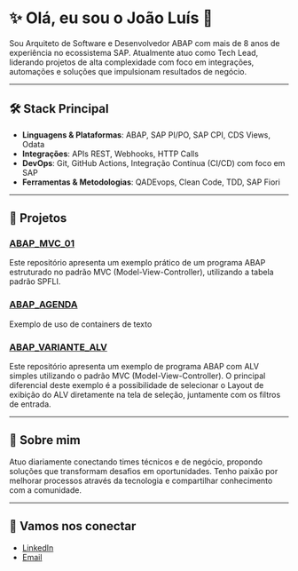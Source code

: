 # ✨ Olá, eu sou o João Luís 👋

Sou Arquiteto de Software e Desenvolvedor ABAP com mais de 8 anos de experiência no ecossistema SAP. Atualmente atuo como Tech Lead, liderando projetos de alta complexidade com foco em integrações, automações e soluções que impulsionam resultados de negócio.

---

## 🛠️ Stack Principal

- **Linguagens & Plataformas**: ABAP, SAP PI/PO, SAP CPI, CDS Views, Odata
- **Integrações**: APIs REST, Webhooks, HTTP Calls
- **DevOps**: Git, GitHub Actions, Integração Contínua (CI/CD) com foco em SAP
- **Ferramentas & Metodologias**: QADEvops, Clean Code, TDD, SAP Fiori

---
## 📅 Projetos

### [ABAP_MVC_01](https://github.com/joaoluismedeiros/ABAP_MVC_01)
Este repositório apresenta um exemplo prático de um programa ABAP estruturado no padrão MVC (Model-View-Controller), utilizando a tabela padrão SPFLI.

### [ABAP_AGENDA](https://github.com/joaoluismedeiros/ABAP_AGENDA)
Exemplo de uso de containers de texto

### [ABAP_VARIANTE_ALV](https://github.com/joaoluismedeiros/ABAP_VARIANTE_ALV)
Este repositório apresenta um exemplo de programa ABAP com ALV simples utilizando o padrão MVC (Model-View-Controller).
O principal diferencial deste exemplo é a possibilidade de selecionar o Layout de exibição do ALV diretamente na tela de seleção, juntamente com os filtros de entrada.

---
## 🚀 Sobre mim

Atuo diariamente conectando times técnicos e de negócio, propondo soluções que transformam desafios em oportunidades. Tenho paixão por melhorar processos através da tecnologia e compartilhar conhecimento com a comunidade.

---

## 🔗 Vamos nos conectar

- [LinkedIn](https://www.linkedin.com/in/joaoluismedeiros/)
- [Email](mailto:joaoluismedeiros@email.com)

